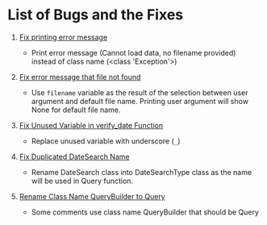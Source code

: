 # List of Bugs and the Fixes

1. [Fix printing error message](https://github.com/ekaakurniawan/nd303-c1-advanced-python-techniques-project-starter/commit/9ff2efa1e20406f52d939b5253762cf570eb38f6)
   - Print error message (Cannot load data, no filename provided) instead of class name (<class 'Exception'>)

2. [Fix error message that file not found](https://github.com/ekaakurniawan/nd303-c1-advanced-python-techniques-project-starter/commit/211ff1177294d700fbba03c9e8aeb157eec513f3)
   - Use `filename` variable as the result of the selection between user argument and default file name. Printing user argument will show None for default file name.

3. [Fix Unused Variable in verify_date Function](https://github.com/ekaakurniawan/nd303-c1-advanced-python-techniques-project-starter/commit/10498a06b960e268ffc5ef2265176808b6844e53)
   - Replace unused variable with underscore (`_`)

4. [Fix Duplicated DateSearch Name](https://github.com/ekaakurniawan/nd303-c1-advanced-python-techniques-project-starter/commit/e222e8313e986982f8a6ca5b1d055a03cf3dfb6e)
   - Rename DateSearch class into DateSearchType class as the name will be used in Query function.

5. [Rename Class Name QueryBuilder to Query](https://github.com/ekaakurniawan/nd303-c1-advanced-python-techniques-project-starter/commit/06e406ebefa31edf6185073a6f6ea0f452c1b979)
   - Some comments use class name QueryBuilder that should be Query
